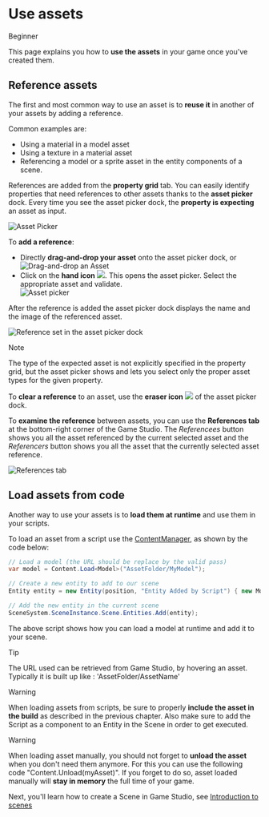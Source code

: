 # Use assets

<span class="label label-doc-level">Beginner</span>

This page explains you how to **use the assets** in your game once you've created them.

## Reference assets

The first and most common way to use an asset is to **reuse it** in another of your assets by adding a reference.

Common examples are:

* Using a material in a model asset
* Using a texture in a material asset
* Referencing a model or a sprite asset in the entity components of a scene.

References are added from the **property grid** tab.
You can easily identify properties that need references to other assets thanks to the **asset picker** dock.
Every time you see the asset picker dock, the **property is expecting** an asset as input. 

![Asset Picker](media/use-assets-asset-picker-dock.png)

To **add a reference**:
- Directly **drag-and-drop your asset** onto the asset picker dock, or
  ![Drag-and-drop an Asset](media/use-assets-drag-and-drop.png)
- Click on the **hand icon** ![](media/use-assets-hand-icon.png). This opens the asset picker. 
  Select the appropriate asset and validate.  
  ![Asset picker](media/use-assets-asset-picker.png)
  
After the reference is added the asset picker dock displays the name and the image of the referenced asset.

![Reference set in the asset picker dock](media/use-assets-reference-added.png)

> [!NOTE]
> The type of the expected asset is not explicitly specified in the property grid, 
> but the asset picker shows and lets you select only the proper asset types for the given property.

To **clear a reference** to an asset, use the **eraser icon** ![](media/use-assets-eraser.png) of the asset picker dock.

To **examine the reference** between assets, you can use the **References tab** at the bottom-right corner of the Game Studio.
The *Referencees* button shows you all the asset referenced by the current selected asset and 
the *Referencers* button shows you all the asset that the currently selected asset reference.

![References tab](media/use-assets-references-tab.png)

## Load assets from code

Another way to use your assets is to **load them at runtime** and use them in your scripts.

To load an asset from a script use the [ContentManager](xref:SiliconStudio.Xenko.Engine.IScriptContext.Content), as shown by the code below:

```cs
// Load a model (the URL should be replace by the valid pass)
var model = Content.Load<Model>("AssetFolder/MyModel");

// Create a new entity to add to our scene
Entity entity = new Entity(position, "Entity Added by Script") { new ModelComponent { Model = model } };

// Add the new entity in the current scene
SceneSystem.SceneInstance.Scene.Entities.Add(entity);
```

The above script shows how you can load a model at runtime and add it to your scene.

> [!TIP]
> The URL used can be retrieved from Game Studio, by hovering an asset. 
> Typically it is built up like : 'AssetFolder/AssetName'

> [!WARNING] 
> When loading assets from scripts, be sure to properly **include the asset in the build** as described in the previous chapter.
> Also make sure to add the Script as a component to an Entity in the Scene in order to get executed.

> [!WARNING]
> When loading asset manually, you should not forget to **unload the asset** when you don't need them anymore.
> For this you can use the following code "Content.Unload(myAsset)".
> If you forget to do so, asset loaded manually will **stay in memory** the full time of your game.

Next, you'll learn how to create a Scene in Game Studio, see [Introduction to scenes](introduction-to-scenes.md)
